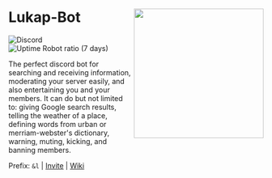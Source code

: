 # Lukap-Bot <img align="right" width="256" height="256" src="https://images-ext-2.discordapp.net/external/viWTcJ-qsZqF7doJZTZDqLesPYUy6t7Bhnxr8ySSL-4/%3Fsize%3D256/https/cdn.discordapp.com/avatars/765373911952261120/f5c9cb7dd3aeb16a509be442c62442e3.png">

![Discord](https://img.shields.io/discord/766506394119045191?labelColor=%236979B2&color=%237289da&label=%20%20%20&logo=discord&logoColor=white&style=flat)  ![Uptime Robot ratio (7 days)](https://img.shields.io/uptimerobot/ratio/7/m786131345-77e4d8f3b97de7a79b7f0869?label=Uptime)


The perfect discord bot for searching and receiving information, moderating your server easily, and also entertaining you and your members.
It can do but not limited to: giving Google search results, telling the weather of a place, defining words from urban or merriam-webster's dictionary, warning, muting, kicking, and banning members.

Prefix: `&l` | [Invite](https://discord.com/oauth2/authorize?client_id=765373911952261120&permissions=2146958847&scope=bot) | [Wiki](https://github.com/HLenin/Lukap-Bot/wiki/)

